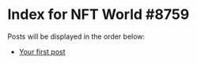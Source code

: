 # Index for NFT World #8759
Posts will be displayed in the order below:

- [Your first post](./001-first.md)

